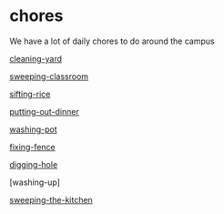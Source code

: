 # chores
We have a lot of daily chores to do around the campus


[cleaning-yard](https://github.com/onja-madagascar/chores/blob/master/cleaning-yard.md)

[sweeping-classroom](https://github.com/onja-madagascar/chores/blob/master/sweeping-classroom.md)

[sifting-rice](https://github.com/onja-madagascar/chores/blob/master/digging-hole.mdsifting-rice.md)

[putting-out-dinner](https://github.com/onja-madagascar/chores/blob/master/putting-out-dinner.md)

[washing-pot](https://github.com/onja-madagascar/chores/blob/master/washing-pot.md)

[fixing-fence](https://github.com/onja-madagascar/chores/blob/master/fixing-fence.md)

[digging-hole](https://github.com/onja-madagascar/chores/blob/master/digging-hole.md)

[washing-up]

[sweeping-the-kitchen](https://github.com/onja-madagascar/chores/blob/448582f107aa065cdb74d275ac684b3b1e324081/sweeping-the-kitchen.md)
